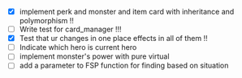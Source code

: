 - [x] implement perk and monster and item card with inheritance and polymorphism !!
- [ ] Write test for card_manager !!!
- [X] Test that ur changes in one place effects in all of them !!
- [ ] Indicate which hero is current hero
- [ ] implement monster's power with pure virtual
- [ ] add a parameter to FSP function for finding based on situation